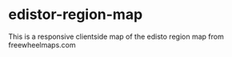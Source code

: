 # edistor-region-map
This is a responsive clientside map of the edisto region map from freewheelmaps.com
